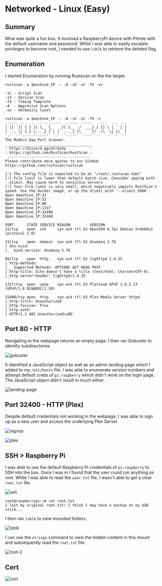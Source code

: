 # Networked - Linux (Easy)

## Summary
Mirai was quite a fun box. It involved a RaspberryPi device with PiHole with the default username and password. While I was able to easily escalate privileges to become root, I needed to use `lsblk` to retrieve the deleted flag.

## Enumeration

I started Enumeration by running Rustscan on the the target.

```
rustscan -a $machine_IP -- -A -sV -sC -T4 -vv

-sC - Script Scan
-sV - Version Scan
-T4 - Timing Template
-A  - Aggresive Scan Options
-vv - Verbosity level

rustscan -a $machine_IP -- -A -sV -sC -T4 -v
.----. .-. .-. .----..---.  .----. .---.   .--.  .-. .-.
| {}  }| { } |{ {__ {_   _}{ {__  /  ___} / {} \ |  `| |
| .-. \| {_} |.-._} } | |  .-._} }\     }/  /\  \| |\  |
`-' `-'`-----'`----'  `-'  `----'  `---' `-'  `-'`-' `-'
The Modern Day Port Scanner.
________________________________________
: https://discord.gg/GFrQsGy           :
: https://github.com/RustScan/RustScan :
 --------------------------------------
Please contribute more quotes to our GitHub https://github.com/rustscan/rustscan

[~] The config file is expected to be at "/root/.rustscan.toml"
[!] File limit is lower than default batch size. Consider upping with --ulimit. May cause harm to sensitive servers
[!] Your file limit is very small, which negatively impacts RustScan's speed. Use the Docker image, or up the Ulimit with '--ulimit 5000'. 
Open $machine_IP:22
Open $machine_IP:53
Open $machine_IP:80
Open $machine_IP:1317
Open $machine_IP:32400
Open $machine_IP:32469

PORT      STATE SERVICE REASON         VERSION
22/tcp    open  ssh     syn-ack ttl 63 OpenSSH 6.7p1 Debian 5+deb8u3 (protocol 2.0)

53/tcp    open  domain  syn-ack ttl 63 dnsmasq 2.76
| dns-nsid: 
|_  bind.version: dnsmasq-2.76

80/tcp    open  http    syn-ack ttl 63 lighttpd 1.4.35
| http-methods: 
|_  Supported Methods: OPTIONS GET HEAD POST
|_http-title: Site doesn't have a title (text/html; charset=UTF-8).
|_http-server-header: lighttpd/1.4.35

1317/tcp  open  upnp    syn-ack ttl 63 Platinum UPnP 1.0.5.13 (UPnP/1.0 DLNADOC/1.50)

32400/tcp open  http    syn-ack ttl 63 Plex Media Server httpd
|_http-title: Unauthorized
|_http-favicon: Plex
| http-auth: 
| HTTP/1.1 401 Unauthorized\x0D
```

## Port 80 - HTTP

Navigating to the webpage returns an empty page. I then ran Gobuster to identify subdirectories 

![gobuster](Images/gobuster.png)

It identified a JavaScript object as well as an admin landing page which I added to my `/etc/hosts` file. I was able to enumerate version numbers and attempt default creds of `pi:raspberry` which didn't work on the login page. The JavaScript object didn't result in much either. 

![landing-page](Images/landing-page.png)

## Port 32400 - HTTP (Plex)

Despite default credentials not working in the webpage, I was able to sign up as a new user and access the underlying Plex Server.

![signup](Images/signup.png)

![plex](Images/plex-page.png)

## SSH > Raspberry Pi

I was able to use the default Raspberry Pi credentials of `pi:raspberry` to SSH into the box. Once I was in I found that the user could run anything as root. While I was able to read the `user.txt` file, I wasn't able to get a clear `root.txt` file.

![ssh](Images/ssh.png)

```
root@raspberrypi:~# cat root.txt 
I lost my original root.txt! I think I may have a backup on my USB stick...
```

I then ran `lsblk` to view mounted folders. 

![lsblk](Images/root1.png)

I can use the `strings` command to view the hidden content in this mount and subsequently read the `root.txt` file.

![root-2](Images/root2.png)

## Cert

![cert](Images/cert.png)